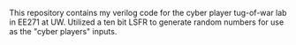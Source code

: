 This repository contains my verilog code for the cyber player tug-of-war lab in EE271 at UW.
Utilized a ten bit LSFR to generate random numbers for use as the "cyber players" inputs.
